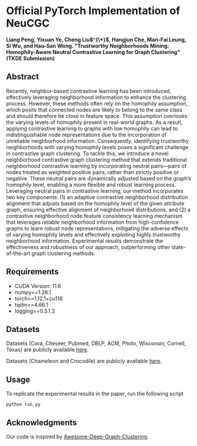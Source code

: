 # Official PyTorch Implementation of NeuCGC

**Liang Peng, Yixuan Ye, Cheng Liu$^{\*}$, Hangjun Che, Man-Fai Leung, Si Wu, and Hau-San Wong. "Trustworthy Neighborhoods Mining: Homophily-Aware Neutral Contrastive Learning for Graph Clustering" (TKDE Submission)**



## Abstract

Recently, neighbor-based contrastive learning has been introduced, effectively leveraging neighborhood information to enhance the clustering process. However, these methods often rely on the homophily assumption, which posits that connected nodes are likely to belong to the same class and should therefore be close in feature space. This assumption overlooks the varying levels of homophily present in real-world graphs. As a result, applying contrastive learning to graphs with low homophily can lead to indistinguishable node representations due to the incorporation of unreliable neighborhood information. Consequently, identifying trustworthy neighborhoods with varying homophily levels poses a significant challenge in contrastive graph clustering. To tackle this, we introduce a novel neighborhood contrastive graph clustering method that extends traditional neighborhood contrastive learning by incorporating neutral pairs—pairs of nodes treated as weighted positive pairs, rather than strictly positive or negative. These neutral pairs are dynamically adjusted based on the graph’s homophily level, enabling a more flexible and robust learning process. Leveraging neutral pairs in contrastive learning, our method incorporates two key components: (1) an adaptive contrastive neighborhood distribution alignment that adjusts based on the homophily level of the given attribute graph, ensuring effective alignment of neighborhood distributions, and (2) a contrastive neighborhood node feature consistency learning mechanism that leverages reliable neighborhood information from high-confidence graphs to learn robust node representations, mitigating the adverse effects of varying homophily levels and effectively exploiting highly trustworthy neighborhood information. Experimental results demonstrate the effectiveness and robustness of our approach, outperforming other state-of-the-art graph clustering methods.



## Requirements

- CUDA Version: 11.6
- numpy==1.26.1
- torch==1.12.1+cu116
- tqdm==4.66.1
- logging==0.5.1.2



## Datasets

Datasets (Cora, Citeseer, Pubmed, DBLP, ACM, Photo, Wisconsin, Cornell, Texas) are publicly available [here](https://github.com/yueliu1999/Awesome-Deep-Graph-Clustering/blob/main/dataset/README.md).

Datasets (Chameleon and Crocodile) are publicly available [here](https://graphmining.ai/datasets/ptg/wiki/).



## Usage

To replicate the experimental results in the paper, run the following script

```
python run.py
```



## Acknowledgments

Our code is inspired by [Awesome-Deep-Graph-Clustering](https://github.com/yueliu1999/Awesome-Deep-Graph-Clustering).









